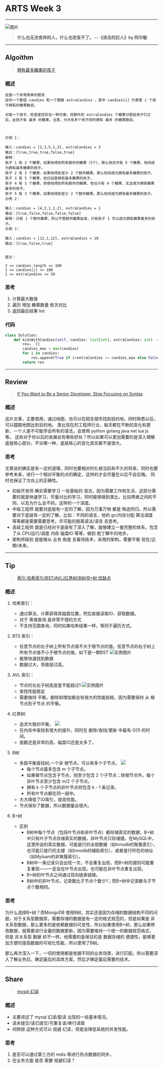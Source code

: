 # ARTS Week 3
***
![图片](https://s1.ax1x.com/2020/06/03/tUc3LD.jpg)
> **什么也无法舍弃的人，什么也改变不了。  --《进击的巨人》by 阿尔敏**
***

## Algoithm
> [拥有最多糖果的孩子](https://leetcode-cn.com/problems/kids-with-the-greatest-number-of-candies/)

### 概述
    这是一个非常简单的题目
    给你一个数组 candies 和一个整数 extraCandies ，其中 candies[i] 代表第 i 个孩子拥有的糖果数目。

    对每一个孩子，检查是否存在一种方案，将额外的 extraCandies 个糖果分配给孩子们之后，此孩子有 最多 的糖果。注意，允许有多个孩子同时拥有 最多 的糖果数目。
    
     
    
    示例 1：
    
    输入：candies = [2,3,5,1,3], extraCandies = 3
    输出：[true,true,true,false,true] 
    解释：
    孩子 1 有 2 个糖果，如果他得到所有额外的糖果（3个），那么他总共有 5 个糖果，他将成为拥有最多糖果的孩子。
    孩子 2 有 3 个糖果，如果他得到至少 2 个额外糖果，那么他将成为拥有最多糖果的孩子。
    孩子 3 有 5 个糖果，他已经是拥有最多糖果的孩子。
    孩子 4 有 1 个糖果，即使他得到所有额外的糖果，他也只有 4 个糖果，无法成为拥有糖果最多的孩子。
    孩子 5 有 3 个糖果，如果他得到至少 2 个额外糖果，那么他将成为拥有最多糖果的孩子。
    示例 2：
    
    输入：candies = [4,2,1,1,2], extraCandies = 1
    输出：[true,false,false,false,false] 
    解释：只有 1 个额外糖果，所以不管额外糖果给谁，只有孩子 1 可以成为拥有糖果最多的孩子。
    示例 3：
    
    输入：candies = [12,1,12], extraCandies = 10
    输出：[true,false,true]
     
    
    提示：
    
    2 <= candies.length <= 100
    1 <= candies[i] <= 100
    1 <= extraCandies <= 50
    

### 思考
1. 计算最大数值
2. 遍历 增加 糖果数量 依次对比
3. 返回最后结果 list

### 代码
```python
class Solution:
    def kidsWithCandies(self, candies: list[int], extraCandies: int) -> list[bool]:
        res=  []
        candies_max = max(candies)
        for i in candies:
            res.append(True if i+extraCandies >= candies_max else False)
        return res
```

***
## Review
> [If You Want to Be a Senior Developer, Stop Focusing on Syntax](https://medium.com/better-programming/if-you-want-to-be-a-senior-developer-stop-focusing-on-syntax-d77b081cb10b)

### 概述
这片文章，主要借用，通过地图，也可以在陌生城市找到目的地，同时熟悉以后，可以摆脱地图达到目的地。
类比现在的工程师行业，每天都在不断的变化和更新，一个人是不可能学会所有的语法，会使用 python golang java net lua js 等。
这些对于你以后的发展会有哪些好处？所以如果可以更加需要的是深入理解底层核心部分，不论哪一种，底层核心的变化其实都不是很大。

### 思考
文章说的确实是有一定的道理，同时也要相对的扎根当前和不久的将来，同时也要参考未来，进行一个相对平衡的点的确定，这样的才会尽量在以后不会后悔。
同时也保证了方向上的正确性。
* 初级开发师 确实需要学习 一些基础的 语法，因为需要工作和生活，这部分需要的就是快速学习，尽量对比的学习，同时能够做到类比，比较两者之间的不同，以及为什么会不同，这样的一个深度。
* 中级工程师 就要对底层有一定的了解，因为万事万物 都是 殊途同归，所以需要对于底层有一定的了解，比如：不同的语言，他的 gc/内存分配 算法调度 等等都是需要需要思考。尽可能的脱离语法/语言 去思考。
* 高级工程师 就是已经对于底层有了深入了解，能够建立一套完整的体系，包含了从 CPU运行/调度 内存 磁盘IO 等等，做到 庖丁解牛的地步。
* 架构师级别 是能够从 业务 角度 去看待技术，采用的架构，需要平衡 现在/近期/未来。


***
## Tip
> [索引 哈希索引/BST/AVL/红黑树/B树/B+树 优缺点](https://zhuanlan.zhihu.com/p/84493668)

### 概述
1. 哈希索引：
    * 通过算法，计算获得其磁盘位置，然后直接读取IO，获取数据。
    * 对于 等值查询 是非常不错的方式
    * 不支持范围查询，同时如果哈希结果一样，等同于遍历方式。

2. BTS 索引：
    * 任意节点的左子树上所有节点值不大于根节点的值，任意节点的右子树上所有节点值不小于根节点的值。如下是一颗BST
    ![实例图片](https://pic1.zhimg.com/v2-bd67453dc3a932b4d614ca1b0735cd2c_r.jpg)
    * 能够快速找到数据
    * 数据过大，导致层过高。

3. AVL 索引：
    * 节点的左右子树高度差不能超过1
    ![实例图片](https://pic2.zhimg.com/80/v2-059e1c5599668a01e17bd5561cdf8865_720w.jpg)
    * 查找性能稳定
    * 需要维持 平衡，删除和增加都会有很大的性能损耗，因为需要保持 从 根节点到子节点 的平衡。
 
4. 红黑树:
    * 追求大致的平衡，
    ![](https://pic4.zhimg.com/80/v2-5e526cc61f4e124c60f39721285b1d5b_720w.jpg)
    * 在内存中查找有很大的提升，同时在 删除/查找/更新 中最有 O(1) 的时间。
    * 层数还是非常的高，磁盘IO还是太多了。

5. B树
    * 多路平衡查找树,一个非 根节点，可以有多个子节点。
    ![](https://pic2.zhimg.com/80/v2-eb70015708101159e6a1c37c9afc0dc1_720w.jpg)
        * 每个节点最多包含 m 个子节点。
        * 如果根节点包含子节点，则至少包含 2 个子节点；除根节点外，每个非叶节点至少包含 m/2 个子节点。
        * 拥有 k 个子节点的非叶节点将包含 k - 1 条记录。
        * 所有叶节点都在同一层中。
    * 大大降低了IO索引，提高性能。
    * 节点保存了数据，所以数据量会很大。

6. B+树
    * 区别 
        * B树中每个节点（包括叶节点和非叶节点）都存储真实的数据，B+树中只有叶子节点存储真实的数据，非叶节点只存储键。在MySQL中，这里所说的真实数据，可能是行的全部数据（如Innodb的聚簇索引），也可能只是行的主键（如Innodb的辅助索引），或者是行所在的地址（如MyIsam的非聚簇索引）。
        * B树中一条记录只会出现一次，不会重复出现，而B+树的键则可能重复重现——一定会在叶节点出现，也可能在非叶节点重复出现。
        * B+树的叶节点之间通过双向链表链接。
        * B树中的非叶节点，记录数比子节点个数少1；而B+树中记录数与子节点个数相同。
       
   
    
### 思考
为什么选择B+树？而MongoDB 使用B树，其实还是因为存储的数据结构不同的问题，对于关系型数据库，需要存储的数据是有一定的格式规范的，但是如果是
非关系型数据，那么更多的是依赖数据的可变性，所以如果使用B+树，那么如果修改数据，就需要进行全量的数据更新，因为需要维持一个统一的数据规范格式，
但是 非关系型 数据 却不一样，他需要的是保证的是 数据存储的 便捷性，能够更加方便的提高数据的可视化性能，所以使用了B树。

那么再次深入一下，一切的使用都是依据不同的业务场景，进行匹配。所以需要深入了解业务后，确定最后的具体方案，然后才确定最后需要的技术。

***
## Share
> [mysql 幻读](https://time.geekbang.org/column/article/75173)

### 概述
* 主要讲述了 mysql 幻读/脏读 出现的一些基本情况。
* 读未提交/读已提交/可重复读/串行读取
* 间隙锁 这种方式可以 规避 幻读，但是会降低系统的并发性能。


### 思考
1. 是否可以通过第三方的 redis 等进行热点数据的同步。
2. 在业务方面 是否 需要 规避幻读？
    
